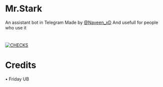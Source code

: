 # Mr.Stark
An assistant bot in Telegram Made by [@Naveen_xD](https://telegram.me/Naveen_xD)
And usefull for people who use it
#
[![CHECKS](https://img.shields.io/badge/BUILD-PASS-green)](https://github.com/)

# Credits
• Friday UB

